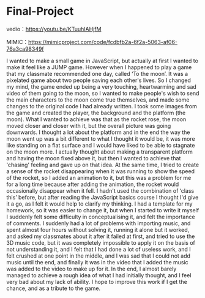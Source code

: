 # Final-Project

vedio：https://youtu.be/KTuuhIAHjfM

MIMIC：https://mimicproject.com/code/fcdbfb2a-6f2a-5063-af06-76a3ca98349f

I wanted to make a small game in JavaScript, but actually at first I wanted to make it feel like a JUMP game. However when I happened to play a game that my classmate recommended one day, called ‘To the moon’. It was a pixelated game about two people saving each other's lives. So I changed my mind, the game ended up being a very touching, heartwarming and sad video of them going to the moon, so I wanted to make people's wish to send the main characters to the moon come true themselves, and made some changes to the original code I had already written. I took some images from the game and created the player, the background and the platform (the moon). What I wanted to achieve was that as the rocket rose, the moon moved closer and closer with it, but the overall picture was going downwards. I thought a lot about the platform and in the end the way the moon went up was a bit different to what I thought it would be, it was more like standing on a flat surface and I would have liked to be able to stagnate on the moon more. I actually thought about making a transparent platform and having the moon fixed above it, but then I wanted to achieve that 'chasing' feeling and gave up on that idea. At the same time, I tried to create a sense of the rocket disappearing when it was running to show the speed of the rocket, so I added an animation to it, but this was a problem for me for a long time because after adding the animation, the rocket would occasionally disappear when it fell. I hadn't used the combination of ‘class this’ before, but after reading the JavaScript basics course I thought I'd give it a go, as I felt it would help to clarify my thinking. I had a template for my homework, so it was easier to change it, but when I started to write it myself I suddenly felt some difficulty in conceptualising it, and felt the importance of comments. I suddenly had a lot of problems with importing music, and spent almost four hours without solving it, running it alone but it worked, and asked my classmates about it after it failed at first, and tried to use the 3D music code, but it was completely impossible to apply it on the basis of not understanding it, and I felt that I had done a lot of useless work, and I felt crushed at one point in the middle, and I was sad that I could not add music until the end, and finally it was in the video that I added the music was added to the video to make up for it. In the end, I almost barely managed to achieve a rough idea of what I had initially thought, and I feel very bad about my lack of ability. I hope to improve this work if I get the chance, and as a tribute to the game.
